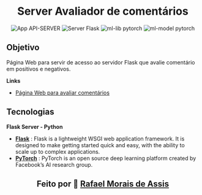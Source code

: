 <div align="center">
<h1>Server Avaliador de comentários</h1>
<p align="center">
  <img src="https://img.shields.io/badge/app-api--server-success" alt="App API-SERVER">
  <img src="https://img.shields.io/badge/server-python--flask-orange" alt="Server Flask">
  <img src="https://img.shields.io/badge/ml--lib-pytorch-orange" alt="ml-lib pytorch">
  <img src="https://img.shields.io/badge/ml--model-RNN--LSTM-orange" alt="ml-model pytorch">
</p>
</div>

## Objetivo

Página Web para servir de acesso ao servidor Flask que avalie comentário em positivos e negativos.

**Links**
+ [Página Web para avaliar comentários](https://rafanthx13.github.io/rating-comments-app/)  

## Tecnologias

**Flask Server - Python**

+ **[Flask](https://flask.palletsprojects.com/en/1.1.x/)** : Flask is a lightweight WSGI web application framework. It is designed to make getting started quick and easy, with the ability to scale up to complex applications.
+ **[PyTorch](https://pytorch.org/)** : PyTorch is an open source deep learning platform created by Facebook’s AI research group.


<h2 align="center">Feito por &#128640; <a href="https://rafanthx13.github.io/">Rafael Morais de Assis</a></h2>
